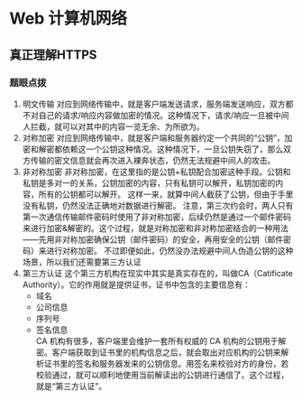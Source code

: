 # Web 计算机网络


## 真正理解HTTPS


### 题眼点拨

1. 明文传输
    对应到网络传输中，就是客户端发送请求，服务端发送响应，双方都不对自己的请求/响应内容做加密的情况。这种情况下，请求/响应一旦被中间人拦截，就可以对其中的内容一览无余、为所欲为。
2. 对称加密
    对应到网络传输中，就是客户端和服务器约定一个共同的“公钥”，加密和解密都依赖这一个公钥这种情况。这种情况下，一旦公钥失窃了，那么双方传输的密文信息就会再次进入裸奔状态，仍然无法规避中间人的攻击。
3. 非对称加密
    非对称加密，在这里指的是公钥+私钥配合加密这种手段。公钥和私钥是多对一的关系，公钥加密的内容，只有私钥可以解开，私钥加密的内容，所有的公钥都可以解开。
    这样一来，就算中间人截获了公钥，但由于手里没有私钥，仍然没法正确地对数据进行解密。
    注意，第三次约会时，两人只有第一次通信传输邮件密码时使用了非对称加密，后续仍然是通过一个邮件密码来进行加密&解密的。这个过程，就是对称加密和非对称加密结合的一种用法——先用非对称加密确保公钥（邮件密码）的安全，再用安全的公钥（邮件密码）来进行对称加密。
    不过即便如此，仍然没办法规避中间人伪造公钥的这种场景，所以我们还需要第三方认证
4. 第三方认证
    这个第三方机构在现实中其实是真实存在的，叫做CA（Catificate Authority）。它的作用就是提供证书，证书中包含的主要信息有：
    - 域名
    - 公司信息
    - 序列号
    - 签名信息    
    CA 机构有很多，客户端里会维护一套所有权威的 CA 机构的公钥用于解密。客户端获取到证书里的机构信息之后，就会取出对应机构的公钥来解析证书里的签名和服务器发来的公钥信息。用签名来校验对方的身份，若校验通过，就可以顺利地使用当前解读出的公钥进行通信了。这个过程，就是“第三方认证”。